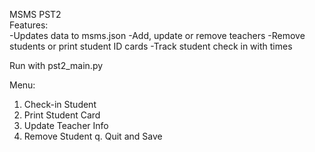 MSMS PST2   
Features:           
    -Updates data to msms.json
    -Add, update or remove teachers
    -Remove students or print student ID cards
    -Track student check in with times

Run with pst2_main.py

Menu:
1. Check-in Student
2. Print Student Card
3. Update Teacher Info
4. Remove Student
q. Quit and Save

